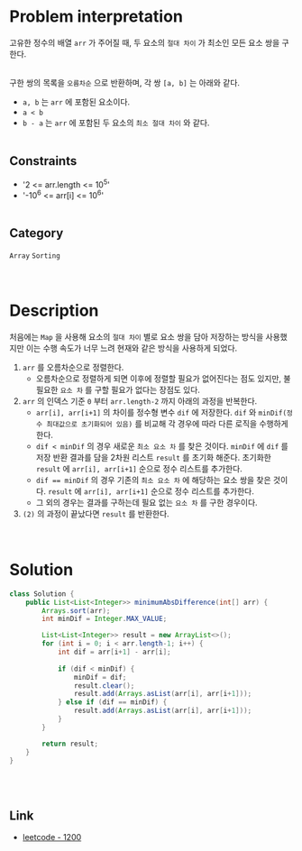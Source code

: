 # Problem interpretation
고유한 정수의 배열 `arr` 가 주어질 때, 두 요소의 `절대 차이` 가 최소인 모든 요소 쌍을 구한다.
<br/><br/>

구한 쌍의 목록을 `오름차순` 으로 반환하며, 각 쌍 `[a, b]` 는 아래와 같다.
- `a, b` 는 `arr` 에 포함된 요소이다.
- `a < b`
- `b - a` 는 `arr` 에 포함된 두 요소의 `최소 절대 차이` 와 같다.
<br/><br/>

## Constraints
- '2 <= arr.length <= 10<sup>5</sup>'
- '-10<sup>6</sup> <= arr[i] <= 10<sup>6</sup>'
<br/><br/>

## Category
`Array` `Sorting`
<br/><br/><br/>

# Description
처음에는 `Map` 을 사용해 요소의 `절대 차이` 별로 요소 쌍을 담아 저장하는 방식을 사용했지만 이는 수행 속도가 너무 느려 현재와 같은 방식을 사용하게 되었다.
1. `arr` 를 오름차순으로 정렬한다.
    - 오름차순으로 정렬하게 되면 이후에 정렬할 필요가 없어진다는 점도 있지만, 불필요한 `요소 차` 를 구할 필요가 없다는 장점도 있다.
2. `arr` 의 인덱스 기준 `0` 부터 `arr.length-2` 까지 아래의 과정을 반복한다.
    - `arr[i], arr[i+1]` 의 차이를 정수형 변수 `dif` 에 저장한다. `dif` 와 `minDif(정수 최대값으로 초기화되어 있음)` 를 비교해 각 경우에 따라 다른 로직을 수행하게 한다.
    - `dif < minDif` 의 경우 새로운 `최소 요소 차` 를 찾은 것이다. `minDif` 에 `dif` 를 저장 반환 결과를 담을 2차원 리스트 `result` 를 초기화 해준다. 초기화한 `result` 에 `arr[i], arr[i+1]` 순으로 정수 리스트를 추가한다.
    - `dif == minDif` 의 경우 기존의 `최소 요소 차` 에 해당하는 요소 쌍을 찾은 것이다. `result` 에 `arr[i], arr[i+1]` 순으로 정수 리스트를 추가한다.
    - 그 외의 경우는 결과를 구하는데 필요 없는 `요소 차` 를 구한 경우이다.
3. `(2)` 의 과정이 끝났다면 `result` 를 반환한다.
<br/><br/><br/>

# Solution
```java
class Solution {
    public List<List<Integer>> minimumAbsDifference(int[] arr) {
        Arrays.sort(arr);
        int minDif = Integer.MAX_VALUE;

        List<List<Integer>> result = new ArrayList<>();
        for (int i = 0; i < arr.length-1; i++) {
            int dif = arr[i+1] - arr[i];
            
            if (dif < minDif) {
                minDif = dif;
                result.clear();
                result.add(Arrays.asList(arr[i], arr[i+1]));
            } else if (dif == minDif) {
                result.add(Arrays.asList(arr[i], arr[i+1]));
            }
        }

        return result;
    }
}
```
<br/><br/>

## Link
- [leetcode - 1200](https://leetcode.com/problems/minimum-absolute-difference/description/)